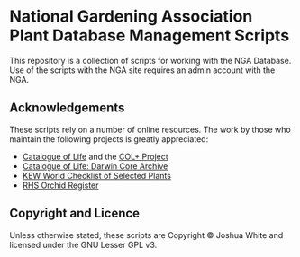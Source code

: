 # National Gardening Association Plant Database Management Scripts

This repository is a collection of scripts for working with the NGA Database. Use of the scripts with the NGA site requires an admin account with the NGA.


## Acknowledgements

These scripts rely on a number of online resources. The work by those who maintain the following projects is greatly appreciated:

- [Catalogue of Life](http://www.catalogueoflife.org/) and the [COL+ Project](https://github.com/Sp2000/colplus)
- [Catalogue of Life: Darwin Core Archive](http://www.catalogueoflife.org/DCA_Export/index.php)
- [KEW World Checklist of Selected Plants](https://wcsp.science.kew.org/)
- [RHS Orchid Register](https://apps.rhs.org.uk/horticulturaldatabase/orchidregister/orchidregister.asp)

## Copyright and Licence

Unless otherwise stated, these scripts are Copyright © Joshua White and licensed under the GNU Lesser GPL v3.